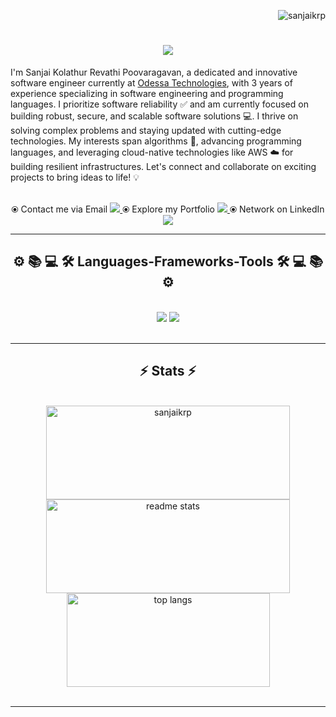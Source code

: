 <p align="right"> <img src="https://komarev.com/ghpvc/?username=sanjaikrp" alt="sanjaikrp" /> </p>

<h1 align="center">
    <img src="https://readme-typing-svg.herokuapp.com/?font=Righteous&size=25&center=true&vCenter=true&width=1000&height=40&duration=3500&lines=👋+Welcome+to+my+GitHub+profile!;+I'm+Sanjai+Kolathur+Revathi+Poovaragavan,+a+passionate+software+engineer.;" />
</h1>

I'm Sanjai Kolathur Revathi Poovaragavan, a dedicated and innovative software engineer currently at [Odessa Technologies](https://www.odessainc.com), with 3 years of experience specializing in software engineering and programming languages. I prioritize software reliability ✅ and am currently focused on building robust, secure, and scalable software solutions 💻. I thrive on solving complex problems and staying updated with cutting-edge technologies. My interests span algorithms 🧠, advancing programming languages, and leveraging cloud-native technologies like AWS ☁️ for building resilient infrastructures. Let's connect and collaborate on exciting projects to bring ideas to life! 💡

<br/>

<div align="center"> 
  ⦿ Contact me via Email <a href="mailto:jaisan262@gmail.com" target="_blank"> 
    <img src="https://img.shields.io/badge/Gmail-333333?style=for-the-badge&logo=gmail&logoColor=red target="_blank" />
  </a>
  ⦿ Explore my Portfolio <a href="https://sanjaikrp.github.io" target="_blank"> 
     <img src="https://img.shields.io/badge/Portfolio-FF5722?style=for-the-badge&logo=todoist&logoColor=white" target="_blank" /> 
  </a>
  ⦿ Network on LinkedIn <a href="https://linkedin.com/in/sanjaikrp" target="_blank"> 
    <img src="https://img.shields.io/badge/LinkedIn-0077B5?style=for-the-badge&logo=linkedin&logoColor=white" target="_blank" />
  </a>
</div>

<hr/>
 
<h2 align="center">⚙️ 📚 💻 🛠️ Languages-Frameworks-Tools 🛠️ 💻 📚 ⚙️</h2>
<br/>
<div align="center">
  <img src="https://skillicons.dev/icons?i=react,aws,jquery,html,css,vscode,github,gitlab,gcp,git,r" />
    <img src="https://skillicons.dev/icons?i=nodejs,python,javascript,ae,cs,postgres,mongodb,c,java,cpp,mysql,pr" /><br>
</div>

<br/>
<hr/>

<h2 align="center">⚡ Stats ⚡</h2>
<br>

<div align="center">
  <img width="390" height="150" src="https://github-readme-streak-stats.herokuapp.com/?user=sanjaikrp&&theme=react&border_radius=10" alt="sanjaikrp"/>
  <img width="390" height="150" src="https://github-readme-stats.vercel.app/api?username=sanjaikrp&count_private=true&show_icons=true&theme=react&rank_icon=github&border_radius=10" alt="readme stats" />      <br/>
  <img width="325" height="150" align="center" src="https://github-readme-stats.vercel.app/api/top-langs/?username=sanjaikrp&hide=HTML&langs_count=8&layout=compact&theme=react&border_radius=10&size_weight=0.5&count_weight=0.5&exclude_repo=github-readme-stats" alt="top langs" />
</div>

<br/>

<hr/>
